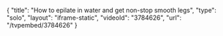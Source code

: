 {
    "title": "How to epilate in water and get non-stop smooth legs",
    "type": "solo",
    "layout": "iframe-static",
    "videoId": "3784626",
    "url": "\/tvpembed\/3784626"
}